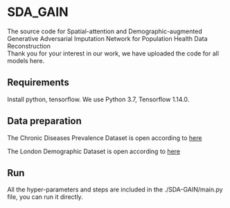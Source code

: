 # SDA_GAIN

The source code for Spatial-attention and Demographic-augmented Generative Adversarial Imputation Network for Population Health Data Reconstruction   
Thank you for your interest in our work, we have uploaded the code for all models here.

## Requirements
Install python, tensorflow. We use Python 3.7, Tensorflow 1.14.0.

## Data preparation
The Chronic Diseases Prevalence Dataset is open according to [here](https://digital.nhs.uk/data-and-information/publications/statistical/quality-and-outcomes-framework-achievement-prevalence-and-exceptions-data)

The London Demographic Dataset is open according to [here](https://data.london.gov.uk/dataset/gla-population-projections-custom-age-tables)

## Run
All the hyper-parameters and steps are included in the ./SDA-GAIN/main.py file, you can run it directly.
